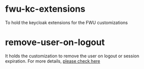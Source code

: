 # fwu-kc-extensions

To hold the keycloak extensions for the FWU customizations

# remove-user-on-logout

It holds the customization to remove the user on logout or session expiration. For more details, [please check here](./remove-user-on-logout/README.md)